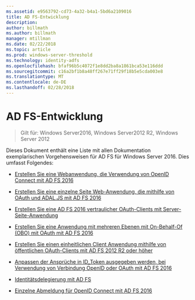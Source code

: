 ```yaml
---
ms.assetid: e9563792-cd73-4a32-b4a1-5bd6a2109016
title: AD FS-Entwicklung
description: 
author: billmath
ms.author: billmath
manager: mtillman
ms.date: 02/22/2018
ms.topic: article
ms.prod: windows-server-threshold
ms.technology: identity-adfs
ms.openlocfilehash: bfaf96b5c4072f1e8dd2ba8a1861bca53e116ddd
ms.sourcegitcommit: c16a2bf1b8a48ff267e71ff29f18b5e5cda003e8
ms.translationtype: MT
ms.contentlocale: de-DE
ms.lasthandoff: 02/28/2018
---
```

# <a name="ad-fs-development"></a>AD FS-Entwicklung

>Gilt für: Windows Server2016, Windows Server2012 R2, Windows Server 2012

Dieses Dokument enthält eine Liste mit allen Dokumentation exemplarischen Vorgehensweisen für AD FS für Windows Server 2016. Dies umfasst Folgendes:  
  
 
  
* [Erstellen Sie eine Webanwendung, die Verwendung von OpenID Connect mit AD FS 2016](../ad-fs/development/Enabling-OpenId-Connect-with-AD-FS.md)  

- [Erstellen Sie eine einzelne Seite Web-Anwendung, die mithilfe von OAuth und ADAL.JS mit AD FS 2016](../ad-fs/development/Single-Page-Application-with-AD-FS.md)
  
* [Erstellen Sie eine AD FS 2016 vertraulicher OAuth-Clients mit Server-Seite-Anwendung](../ad-fs/development/Enabling-Oauth-Confidential-Clients-with-AD-FS-2016.md)

* [Erstellen Sie eine Anwendung mit mehreren Ebenen mit On-Behalf-Of (OBO) mit OAuth mit AD FS 2016](../ad-fs/development/AD-FS-On-behalf-of-Authentication-in-Windows-Server-2016.md) 

* [Erstellen Sie einen einheitlichen Client Anwendung mithilfe von öffentlichen OAuth-Clients mit AD FS 2012 R2 oder höher](https://msdn.microsoft.com/library/dn633593.aspx)

- [Anpassen der Ansprüche in ID_Token ausgegeben werden, bei Verwendung von Verbindung OpenID oder OAuth mit AD FS 2016](../ad-fs/development/Customize-Id-Token-AD-FS-2016.md)

- [Identitätsdelegierung mit AD FS](../ad-fs/development/ad-fs-identity-delegation.md)

- [Einzelne Abmeldung für OpenID Connect mit AD FS 2016](../ad-fs/development/ad-fs-logout-openid-connect.md)



